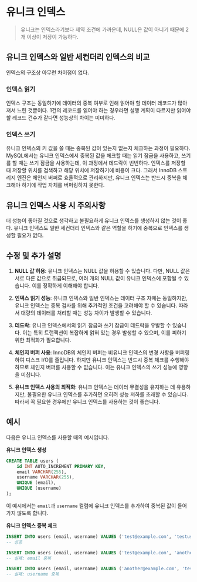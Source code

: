 # 유니크 인덱스

> 유니크는 인덱스라기보다 제약 조건에 가까운데,
> NULL은 값이 아니기 때문에 2개 이상이 저장이 가능하다.

## 유니크 인덱스와 일반 세컨더리 인덱스의 비교

인덱스의 구조상 아무런 차이점이 없다.

### **인덱스 읽기**

인덱스 구조는 동일하기에 데이터의 중복 여부로 인해 읽어야 할 데이터 레코드가 많아져서 느린 것뿐이다.
1건의 레코드를 읽어야 하는 경우라면 실행 계획이 다르지만 읽어야 할 레코드 건수가 같다면 성능상의 차이는 미미하다.

### **인덱스 쓰기**

유니크 인덱스의 키 값을 쓸 때는 중복된 값이 있는지 없는지 체크하는 과정이 필요하다.
MySQL에서는 유니크 인덱스에서 중복된 값을 체크할 때는 읽기 잠금을 사용하고,
쓰기를 할 때는 쓰기 잠금을 사용하는데, 이 과정에서 데드락이 빈번하다.
인덱스를 저장할 때 저장할 위치를 검색하고 해당 위치에 저장하기에 비용이 크다.
그래서 InnoDB 스토리지 엔진은 체인지 버퍼로 효율적으로 관리하지만,
유니크 인덱스는 반드시 중복을 체크해야 하기에 작업 자체를 버퍼링하지 못한다.

## 유니크 인덱스 사용 시 주의사항

더 성능이 좋아질 것으로 생각하고 불필요하게 유니크 인덱스를 생성하지 않는 것이 좋다.
유니크 인덱스도 일반 세컨더리 인덱스와 같은 역할을 하기에 중복으로 인덱스를 생성할 필요가 없다.

## 수정 및 추가 설명

1. **NULL 값 허용**: 유니크 인덱스는 NULL 값을 허용할 수 있습니다. 다만, NULL 값은 서로 다른 값으로 취급되므로, 여러 개의 NULL 값이 유니크 인덱스에 포함될 수 있습니다. 이를 정확하게 이해해야 합니다.

2. **인덱스 읽기 성능**: 유니크 인덱스와 일반 인덱스는 데이터 구조 자체는 동일하지만, 유니크 인덱스는 중복 검사를 위해 추가적인 조건을 고려해야 할 수 있습니다. 따라서 대량의 데이터를 처리할 때는 성능 차이가 발생할 수 있습니다.

3. **데드락**: 유니크 인덱스에서의 읽기 잠금과 쓰기 잠금이 데드락을 유발할 수 있습니다. 이는 특히 트랜잭션이 복잡하게 얽혀 있는 경우 발생할 수 있으며, 이를 피하기 위한 최적화가 필요합니다.

4. **체인지 버퍼 사용**: InnoDB의 체인지 버퍼는 비유니크 인덱스의 변경 사항을 버퍼링하여 디스크 I/O를 줄입니다. 하지만 유니크 인덱스는 반드시 중복 체크를 수행해야 하므로 체인지 버퍼를 사용할 수 없습니다. 이는 유니크 인덱스의 쓰기 성능에 영향을 미칩니다.

5. **유니크 인덱스 사용의 최적화**: 유니크 인덱스는 데이터 무결성을 유지하는 데 유용하지만, 불필요한 유니크 인덱스를 추가하면 오히려 성능 저하를 초래할 수 있습니다. 따라서 꼭 필요한 경우에만 유니크 인덱스를 사용하는 것이 좋습니다.

## 예시

다음은 유니크 인덱스를 사용할 때의 예시입니다.

**유니크 인덱스 생성**

```sql
CREATE TABLE users (
    id INT AUTO_INCREMENT PRIMARY KEY,
    email VARCHAR(255),
    username VARCHAR(255),
    UNIQUE (email),
    UNIQUE (username)
);
```

이 예시에서는 `email`과 `username` 컬럼에 유니크 인덱스를 추가하여 중복된 값이 들어가지 않도록 합니다.

**유니크 인덱스 중복 체크**

```sql
INSERT INTO users (email, username) VALUES ('test@example.com', 'testuser');
-- 성공

INSERT INTO users (email, username) VALUES ('test@example.com', 'anotheruser');
-- 실패: email 중복

INSERT INTO users (email, username) VALUES ('another@example.com', 'testuser');
-- 실패: username 중복
```
